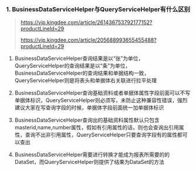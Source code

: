 ### 1. BusinessDataServiceHelper与QueryServiceHelper有什么区别

> https://vip.kingdee.com/article/261436753792177152?productLineId=29
>
> https://vip.kingdee.com/article/205688993655455488?productLineId=29

1.    BusinessDataServiceHelper查询结果是以“张”为单位，QueryServiceHelper的查询结果是以“条”为单位，BusinessDataServiceHelper的查询结果和单据结构一致，QueryServiceHelper则是将表头和单据体右关联进行拉平处理

2.    BusinessDataServiceHelper查询基础资料或者单据体属性字段前面可以不写单据体标识，QueryServiceHelper则必须写，未防止这种兼容性错误，强烈建议大家在写查询字段的时候，单据体字段前面统一加单据体标识

3.    BusinessDataServiceHelper查询出的基础资料属性默认只包含masterid,name,number属性，假如有引用属性的话，则也会查询出引用属性，查询不出非引用属性，QueryServiceHelper只要查询字段有的属性都可以查出

4.    BusinessDataServiceHelper需要进行转换才能成为报表所需要的的DataSet，而QueryServiceHelper则提供了结果为DataSet的方法